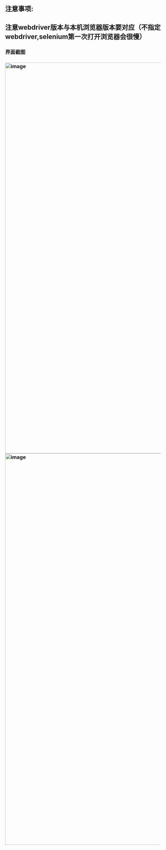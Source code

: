 <h2>注意事项:<h2>
注意webdriver版本与本机浏览器版本要对应（不指定webdriver,selenium第一次打开浏览器会很慢）

  
<h3>界面截图<h3>
<img width="1500" height="1261" alt="image" src="https://github.com/user-attachments/assets/f732e8de-c949-417e-97fa-15fad5041058" />

<img width="1506" height="1263" alt="image" src="https://github.com/user-attachments/assets/1998a189-f066-454f-b803-4af161aea52f" />
